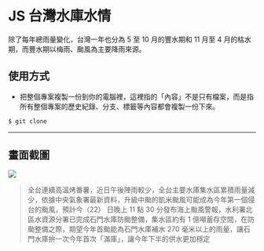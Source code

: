 # JS 台灣水庫水情

除了每年總雨量變化，台灣一年也分為 5 至 10 月的豐水期和 11 月至 4 月的枯水期，而豐水期以梅雨、颱風為主要降雨來源。

## 使用方式
- 把整個專案複製一份到你的電腦裡，這裡指的「內容」不是只有檔案，而是指所有整個專案的歷史紀錄、分支、標籤等內容都會複製一份下來。
```sh
$ git clone
```

----

## 畫面截圖
![](https://i.imgur.com/iuV8nMK.png)
> 全台連續高溫烤番薯，近日午後陣雨較少，全台主要水庫集水區累積雨量減少，依據中央氣象署最新資料，升級中颱的凱米颱風可能成為今年第一個侵台的颱風，預計今（22） 日晚上 11 點 30 分發布海上颱風警報，水利署北區水資源分署已完成石門水庫防颱整備，集水區約有 1 億噸蓄存空間，在防颱整備之際，期望今年首颱能為石門水庫補水 270 毫米以上的雨量，讓石門水庫拚一次今年首次「滿庫」，讓今年下半的供水更加穩定
